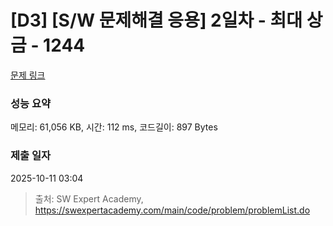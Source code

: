 # [D3] [S/W 문제해결 응용] 2일차 - 최대 상금 - 1244 

[문제 링크](https://swexpertacademy.com/main/code/problem/problemDetail.do?contestProbId=AV15Khn6AN0CFAYD) 

### 성능 요약

메모리: 61,056 KB, 시간: 112 ms, 코드길이: 897 Bytes

### 제출 일자

2025-10-11 03:04



> 출처: SW Expert Academy, https://swexpertacademy.com/main/code/problem/problemList.do